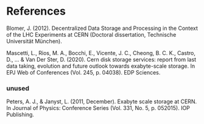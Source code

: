 # References

Blomer, J. (2012). Decentralized Data Storage and Processing in the Context of the LHC Experiments at CERN (Doctoral dissertation, Technische Universität München).

Mascetti, L., Rios, M. A., Bocchi, E., Vicente, J. C., Cheong, B. C. K., Castro, D., ... & Van Der Ster, D. (2020). Cern disk storage services: report from last data taking, evolution and future outlook towards exabyte-scale storage. In EPJ Web of Conferences (Vol. 245, p. 04038). EDP Sciences.

### unused

Peters, A. J., & Janyst, L. (2011, December). Exabyte scale storage at CERN. In Journal of Physics: Conference Series (Vol. 331, No. 5, p. 052015). IOP Publishing.
